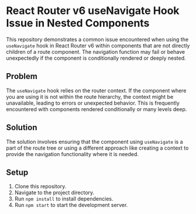 # React Router v6 useNavigate Hook Issue in Nested Components

This repository demonstrates a common issue encountered when using the `useNavigate` hook in React Router v6 within components that are not directly children of a route component. The navigation function may fail or behave unexpectedly if the component is conditionally rendered or deeply nested.

## Problem

The `useNavigate` hook relies on the router context. If the component where you are using it is not within the route hierarchy, the context might be unavailable, leading to errors or unexpected behavior.  This is frequently encountered with components rendered conditionally or many levels deep.

## Solution

The solution involves ensuring that the component using `useNavigate` is a part of the route tree or using a different approach like creating a context to provide the navigation functionality where it is needed.

## Setup

1. Clone this repository.
2. Navigate to the project directory.
3. Run `npm install` to install dependencies.
4. Run `npm start` to start the development server.